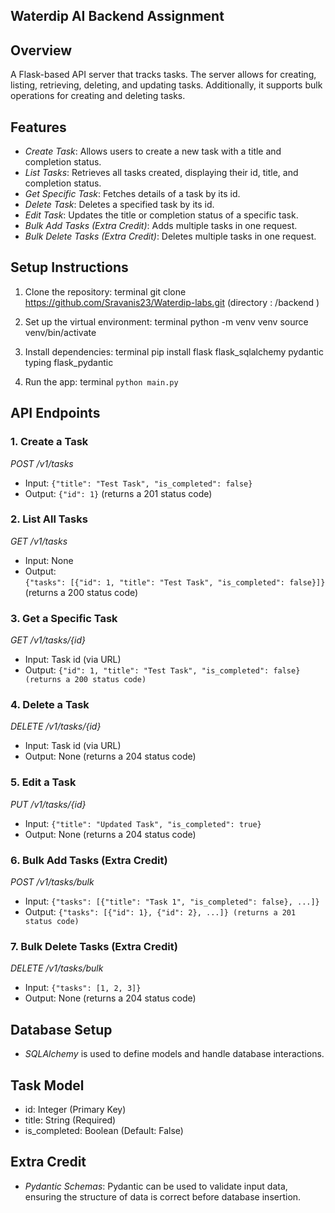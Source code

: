 ## Waterdip AI Backend Assignment

## Overview
A Flask-based API server that tracks tasks. The server allows for creating, listing, retrieving, deleting, and updating tasks. Additionally, it supports bulk operations for creating and deleting tasks.

## Features
- *Create Task*: Allows users to create a new task with a title and completion status.
- *List Tasks*: Retrieves all tasks created, displaying their id, title, and completion status.
- *Get Specific Task*: Fetches details of a task by its id.
- *Delete Task*: Deletes a specified task by its id.
- *Edit Task*: Updates the title or completion status of a specific task.
- *Bulk Add Tasks (Extra Credit)*: Adds multiple tasks in one request.
- *Bulk Delete Tasks (Extra Credit)*: Deletes multiple tasks in one request.

## Setup Instructions

1. Clone the repository:
   terminal
   git clone https://github.com/Sravanis23/Waterdip-labs.git (directory : /backend )
   

2. Set up the virtual environment:
   terminal
   python -m venv venv
   source venv/bin/activate
   

3. Install dependencies:
   terminal
   pip install flask flask_sqlalchemy pydantic typing flask_pydantic

   
5. Run the app:
   terminal
   ```python main.py```
   

## API Endpoints

### 1. Create a Task
*POST /v1/tasks*
- Input: ```{"title": "Test Task", "is_completed": false}```
- Output: ```{"id": 1}``` (returns a 201 status code)
   
### 2. List All Tasks
*GET /v1/tasks*
- Input: None
- Output: <br/>
```{"tasks": [{"id": 1, "title": "Test Task", "is_completed": false}]}``` <br/>
(returns a 200 status code)
   
### 3. Get a Specific Task
*GET /v1/tasks/{id}*
- Input: Task id (via URL)
- Output: ```{"id": 1, "title": "Test Task", "is_completed": false} (returns a 200 status code)```

### 4. Delete a Task
*DELETE /v1/tasks/{id}*
- Input: Task id (via URL)
- Output: None (returns a 204 status code)

### 5. Edit a Task
*PUT /v1/tasks/{id}*
- Input: ```{"title": "Updated Task", "is_completed": true}```
- Output: None (returns a 204 status code)

### 6. Bulk Add Tasks (Extra Credit)
*POST /v1/tasks/bulk*
- Input: ```{"tasks": [{"title": "Task 1", "is_completed": false}, ...]}```
- Output: ```{"tasks": [{"id": 1}, {"id": 2}, ...]} (returns a 201 status code)```

### 7. Bulk Delete Tasks (Extra Credit)
*DELETE /v1/tasks/bulk*
- Input: ```{"tasks": [1, 2, 3]}```
- Output: None (returns a 204 status code)

## Database Setup
- *SQLAlchemy* is used to define models and handle database interactions.

## Task Model
- id: Integer (Primary Key)
- title: String (Required)
- is_completed: Boolean (Default: False)

## Extra Credit
- *Pydantic Schemas*: Pydantic can be used to validate input data, ensuring the structure of data is correct before database insertion.
